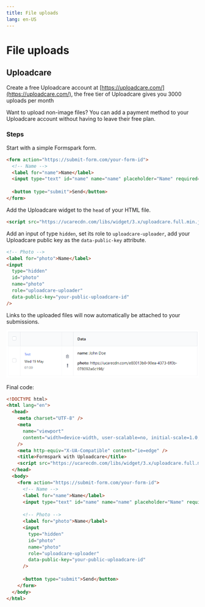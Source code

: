 ```yaml
---
title: File uploads
lang: en-US
---
```


# File uploads

## Uploadcare

Create a free Uploadcare account at [https://uploadcare.com/](https://uploadcare.com/), the free tier of Uploadcare gives you 3000 uploads per month

Want to upload non-image files? You can add a payment method to your Uploadcare account without having to leave their free plan.

### Steps

Start with a simple Formspark form.

```html
<form action="https://submit-form.com/your-form-id">
  <!-- Name -->
  <label for="name">Name</label>
  <input type="text" id="name" name="name" placeholder="Name" required="" />

  <button type="submit">Send</button>
</form>
```

Add the Uploadcare widget to the `head` of your HTML file.

```html
<script src="https://ucarecdn.com/libs/widget/3.x/uploadcare.full.min.js"></script>
```

Add an input of type `hidden`, set its role to `uploadcare-uploader`, add your Uploadcare public key as
the `data-public-key` attribute.

```html
<!-- Photo -->
<label for="photo">Name</label>
<input
  type="hidden"
  id="photo"
  name="photo"
  role="uploadcare-uploader"
  data-public-key="your-public-uploadcare-id"
/>
```

Links to the uploaded files will now automatically be attached to your submissions.

![Uploadcare submission](../.vuepress/public/uploadcare-submission.png)

Final code:

```html
<!DOCTYPE html>
<html lang="en">
  <head>
    <meta charset="UTF-8" />
    <meta
      name="viewport"
      content="width=device-width, user-scalable=no, initial-scale=1.0, maximum-scale=1.0, minimum-scale=1.0"
    />
    <meta http-equiv="X-UA-Compatible" content="ie=edge" />
    <title>Formspark with Uploadcare</title>
    <script src="https://ucarecdn.com/libs/widget/3.x/uploadcare.full.min.js"></script>
  </head>
  <body>
    <form action="https://submit-form.com/your-form-id">
      <!-- Name -->
      <label for="name">Name</label>
      <input type="text" id="name" name="name" placeholder="Name" required="" />

      <!-- Photo -->
      <label for="photo">Name</label>
      <input
        type="hidden"
        id="photo"
        name="photo"
        role="uploadcare-uploader"
        data-public-key="your-public-uploadcare-id"
      />

      <button type="submit">Send</button>
    </form>
  </body>
</html>
```
